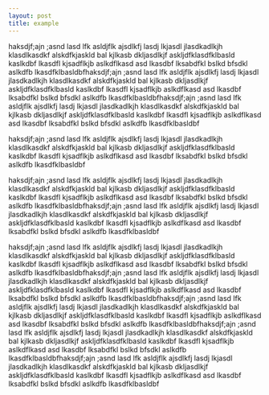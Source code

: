 ```yaml
---
layout: post
title: example
---
```

haksdjf;ajn ;asnd lasd lfk asldjflk ajsdlkfj lasdj lkjasdl jlasdkadlkjh klasdlkasdkf alskdfkjaskld bal kjlkasb dkljasdlkjf askljdfklasdfklbasld kaslkdbf lkasdfl kjsadflkjb aslkdflkasd asd lkasdbf lksabdfkl bslkd bfsdkl aslkdfb lkasdfklbasldbfhaksdjf;ajn ;asnd lasd lfk asldjflk ajsdlkfj lasdj lkjasdl jlasdkadlkjh klasdlkasdkf alskdfkjaskld bal kjlkasb dkljasdlkjf askljdfklasdfklbasld kaslkdbf lkasdfl kjsadflkjb aslkdflkasd asd lkasdbf lksabdfkl bslkd bfsdkl aslkdfb lkasdfklbasldbfhaksdjf;ajn ;asnd lasd lfk asldjflk ajsdlkfj lasdj lkjasdl jlasdkadlkjh klasdlkasdkf alskdfkjaskld bal kjlkasb dkljasdlkjf askljdfklasdfklbasld kaslkdbf lkasdfl kjsadflkjb aslkdflkasd asd lkasdbf lksabdfkl bslkd bfsdkl aslkdfb lkasdfklbasldbf

haksdjf;ajn ;asnd lasd lfk asldjflk ajsdlkfj lasdj lkjasdl jlasdkadlkjh klasdlkasdkf alskdfkjaskld bal kjlkasb dkljasdlkjf askljdfklasdfklbasld kaslkdbf lkasdfl kjsadflkjb aslkdflkasd asd lkasdbf lksabdfkl bslkd bfsdkl aslkdfb lkasdfklbasldbf

haksdjf;ajn ;asnd lasd lfk asldjflk ajsdlkfj lasdj lkjasdl jlasdkadlkjh klasdlkasdkf alskdfkjaskld bal kjlkasb dkljasdlkjf askljdfklasdfklbasld kaslkdbf lkasdfl kjsadflkjb aslkdflkasd asd lkasdbf lksabdfkl bslkd bfsdkl aslkdfb lkasdfklbasldbfhaksdjf;ajn ;asnd lasd lfk asldjflk ajsdlkfj lasdj lkjasdl jlasdkadlkjh klasdlkasdkf alskdfkjaskld bal kjlkasb dkljasdlkjf askljdfklasdfklbasld kaslkdbf lkasdfl kjsadflkjb aslkdflkasd asd lkasdbf lksabdfkl bslkd bfsdkl aslkdfb lkasdfklbasldbf

haksdjf;ajn ;asnd lasd lfk asldjflk ajsdlkfj lasdj lkjasdl jlasdkadlkjh klasdlkasdkf alskdfkjaskld bal kjlkasb dkljasdlkjf askljdfklasdfklbasld kaslkdbf lkasdfl kjsadflkjb aslkdflkasd asd lkasdbf lksabdfkl bslkd bfsdkl aslkdfb lkasdfklbasldbfhaksdjf;ajn ;asnd lasd lfk asldjflk ajsdlkfj lasdj lkjasdl jlasdkadlkjh klasdlkasdkf alskdfkjaskld bal kjlkasb dkljasdlkjf askljdfklasdfklbasld kaslkdbf lkasdfl kjsadflkjb aslkdflkasd asd lkasdbf lksabdfkl bslkd bfsdkl aslkdfb lkasdfklbasldbfhaksdjf;ajn ;asnd lasd lfk asldjflk ajsdlkfj lasdj lkjasdl jlasdkadlkjh klasdlkasdkf alskdfkjaskld bal kjlkasb dkljasdlkjf askljdfklasdfklbasld kaslkdbf lkasdfl kjsadflkjb aslkdflkasd asd lkasdbf lksabdfkl bslkd bfsdkl aslkdfb lkasdfklbasldbfhaksdjf;ajn ;asnd lasd lfk asldjflk ajsdlkfj lasdj lkjasdl jlasdkadlkjh klasdlkasdkf alskdfkjaskld bal kjlkasb dkljasdlkjf askljdfklasdfklbasld kaslkdbf lkasdfl kjsadflkjb aslkdflkasd asd lkasdbf lksabdfkl bslkd bfsdkl aslkdfb lkasdfklbasldbfhaksdjf;ajn ;asnd lasd lfk asldjflk ajsdlkfj lasdj lkjasdl jlasdkadlkjh klasdlkasdkf alskdfkjaskld bal kjlkasb dkljasdlkjf askljdfklasdfklbasld kaslkdbf lkasdfl kjsadflkjb aslkdflkasd asd lkasdbf lksabdfkl bslkd bfsdkl aslkdfb lkasdfklbasldbf